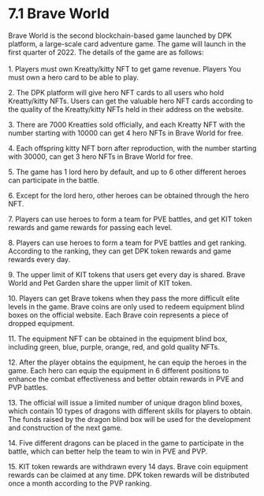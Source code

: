 # 7.1 Brave World

Brave World is the second blockchain-based game launched by DPK platform, a large-scale card adventure game. The game will launch in the first quarter of 2022. The details of the game are as follows:\
\
1\. Players must own Kreatty/kitty NFT to get game revenue. Players You must own a hero card to be able to play.

2\. The DPK platform will give hero NFT cards to all users who hold Kreatty/kitty NFTs. Users can get the valuable hero NFT cards according to the quality of the Kreatty/kitty NFTs held in their address on the website.

3\. There are 7000 Kreatties sold officially, and each Kreatty NFT with the number starting with 10000 can get 4 hero NFTs in Brave World for free.

4\. Each offspring kitty NFT born after reproduction, with the number starting with 30000, can get 3 hero NFTs in Brave World for free.

5\. The game has 1 lord hero by default, and up to 6 other different heroes can participate in the battle.

6\. Except for the lord hero, other heroes can be obtained through the hero NFT.

7\. Players can use heroes to form a team for PVE battles, and get KIT token rewards and game rewards for passing each level.

8\. Players can use heroes to form a team for PVE battles and get ranking. According to the ranking, they can get DPK token rewards and game rewards every day.

9\. The upper limit of KIT tokens that users get every day is shared. Brave World and Pet Garden share the upper limit of KIT token.&#x20;

10\. Players can get Brave tokens when they pass the more difficult elite levels in the game. Brave coins are only used to redeem equipment blind boxes on the official website. Each Brave coin represents a piece of dropped equipment.

11\. The equipment NFT can be obtained in the equipment blind box, including green, blue, purple, orange, red, and gold quality NFTs.

12\. After the player obtains the equipment, he can equip the heroes in the game. Each hero can equip the equipment in 6 different positions to enhance the combat effectiveness and better obtain rewards in PVE and PVP battles.

13\. The official will issue a limited number of unique dragon blind boxes, which contain 10 types of dragons with different skills for players to obtain. The funds raised by the dragon blind box will be used for the development and construction of the next game.

14\. Five different dragons can be placed in the game to participate in the battle, which can better help the team to win in PVE and PVP.

15\. KIT token rewards are withdrawn every 14 days. Brave coin equipment rewards can be claimed at any time. DPK token rewards will be distributed once a month according to the PVP ranking.
